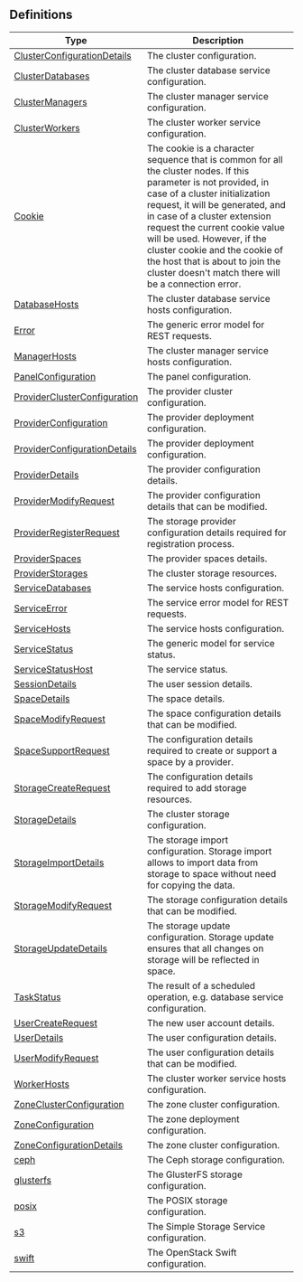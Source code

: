 
<a name="definitions"></a>
## Definitions

|Type|Description|
|---|---|
|[ClusterConfigurationDetails](definitions/ClusterConfigurationDetails.md)|The cluster configuration.|
|[ClusterDatabases](definitions/ClusterDatabases.md)|The cluster database service configuration.|
|[ClusterManagers](definitions/ClusterManagers.md)|The cluster manager service configuration.|
|[ClusterWorkers](definitions/ClusterWorkers.md)|The cluster worker service configuration.|
|[Cookie](definitions/Cookie.md)|The cookie is a character sequence that is common for all the cluster nodes. If this parameter is not provided, in case of a cluster initialization request, it will be generated, and in case of a cluster extension request the current cookie value will be used. However, if the cluster cookie and the cookie of the host that is about to join the cluster doesn't match there will be a connection error.|
|[DatabaseHosts](definitions/DatabaseHosts.md)|The cluster database service hosts configuration.|
|[Error](definitions/Error.md)|The generic error model for REST requests.|
|[ManagerHosts](definitions/ManagerHosts.md)|The cluster manager service hosts configuration.|
|[PanelConfiguration](definitions/PanelConfiguration.md)|The panel configuration.|
|[ProviderClusterConfiguration](definitions/ProviderClusterConfiguration.md)|The provider cluster configuration.|
|[ProviderConfiguration](definitions/ProviderConfiguration.md)|The provider deployment configuration.|
|[ProviderConfigurationDetails](definitions/ProviderConfigurationDetails.md)|The provider deployment configuration.|
|[ProviderDetails](definitions/ProviderDetails.md)|The provider configuration details.|
|[ProviderModifyRequest](definitions/ProviderModifyRequest.md)|The provider configuration details that can be modified.|
|[ProviderRegisterRequest](definitions/ProviderRegisterRequest.md)|The storage provider configuration details required for registration process.|
|[ProviderSpaces](definitions/ProviderSpaces.md)|The provider spaces details.|
|[ProviderStorages](definitions/ProviderStorages.md)|The cluster storage resources.|
|[ServiceDatabases](definitions/ServiceDatabases.md)|The service hosts configuration.|
|[ServiceError](definitions/ServiceError.md)|The service error model for REST requests.|
|[ServiceHosts](definitions/ServiceHosts.md)|The service hosts configuration.|
|[ServiceStatus](definitions/ServiceStatus.md)|The generic model for service status.|
|[ServiceStatusHost](definitions/ServiceStatusHost.md)|The service status.|
|[SessionDetails](definitions/SessionDetails.md)|The user session details.|
|[SpaceDetails](definitions/SpaceDetails.md)|The space details.|
|[SpaceModifyRequest](definitions/SpaceModifyRequest.md)|The space configuration details that can be modified.|
|[SpaceSupportRequest](definitions/SpaceSupportRequest.md)|The configuration details required to create or support a space by a provider.|
|[StorageCreateRequest](definitions/StorageCreateRequest.md)|The configuration details required to add storage resources.|
|[StorageDetails](definitions/StorageDetails.md)|The cluster storage configuration.|
|[StorageImportDetails](definitions/StorageImportDetails.md)|The storage import configuration. Storage import allows to import data from storage to space without need for copying the data.|
|[StorageModifyRequest](definitions/StorageModifyRequest.md)|The storage configuration details that can be modified.|
|[StorageUpdateDetails](definitions/StorageUpdateDetails.md)|The storage update configuration. Storage update ensures that all changes on storage will be reflected in space.|
|[TaskStatus](definitions/TaskStatus.md)|The result of a scheduled operation, e.g. database service configuration.|
|[UserCreateRequest](definitions/UserCreateRequest.md)|The new user account details.|
|[UserDetails](definitions/UserDetails.md)|The user configuration details.|
|[UserModifyRequest](definitions/UserModifyRequest.md)|The user configuration details that can be modified.|
|[WorkerHosts](definitions/WorkerHosts.md)|The cluster worker service hosts configuration.|
|[ZoneClusterConfiguration](definitions/ZoneClusterConfiguration.md)|The zone cluster configuration.|
|[ZoneConfiguration](definitions/ZoneConfiguration.md)|The zone deployment configuration.|
|[ZoneConfigurationDetails](definitions/ZoneConfigurationDetails.md)|The zone cluster configuration.|
|[ceph](definitions/ceph.md)|The Ceph storage configuration.|
|[glusterfs](definitions/glusterfs.md)|The GlusterFS storage configuration.|
|[posix](definitions/posix.md)|The POSIX storage configuration.|
|[s3](definitions/s3.md)|The Simple Storage Service configuration.|
|[swift](definitions/swift.md)|The OpenStack Swift configuration.|



